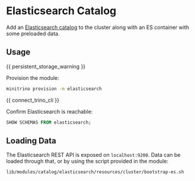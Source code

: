 # Elasticsearch Catalog

Add an
[Elasticsearch catalog](https://trino.io/docs/current/connector/elasticsearch.html)
to the cluster along with an ES container with some preloaded data.

## Usage

{{ persistent_storage_warning }}

Provision the module:

```sh
minitrino provision -m elasticsearch
```

{{ connect_trino_cli }}

Confirm Elasticsearch is reachable:

```sql
SHOW SCHEMAS FROM elasticsearch;
```

## Loading Data

The Elasticsearch REST API is exposed on `localhost:9200`. Data can be loaded
through that, or by using the script provided in the module:

```sh
lib/modules/catalog/elasticsearch/resources/cluster/bootstrap-es.sh
```
